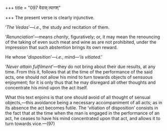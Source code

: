 +++
title = "097 वेदास् त्यागश्"

+++
The present verse is clearly injunctive.

‘*The Vedas*’—*i.e*., the study and recitation of them.

‘*Renunciation*’—means *charity*, figuratively; or, it may mean the
renouncing of the taking of even such meat and wine as are not
prohibited, under the impression that such abstention brings its own
reward.

He whose ‘*disposition*’—*i.e*., mind—‘*is vitiated*.’

‘*Never attain fulfilment*’—they do not bring about their due results,
at any time. From this it, follows that at the time of the performance
of the said acts, one should not allow his mind to turn towards objects
of sensuous enjoyment; for it is only thus that he may disregard all
other thoughts and concentrate his mind upon the act itself.

What this text enjoins is that one should avoid of all thought of
sensual objects,—this avoidance being a necessary accompaniment of all
acts; as in its absence the act becomes futile. The ‘vitiation of
disposition’ consists in the fact that at the time when the man is
engaged in the performance of an act, he ceases to have his mind
concentrated upon that act, and allows it to turn towards vice.—(97)


